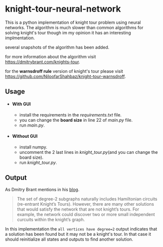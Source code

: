 # knight-tour-neural-network
This is a python implementation of knight tour problem using neural networks. The algorithm is much slower than common algorithms for solving knight's tour though im my opinion it has an interesting implmentation.

several snapshots of the algorithm has been added.

for more information about the algorithm visit https://dmitrybrant.com/knights-tour.

for the **warnsdroff rule** version of knight's tour please visit https://github.com/NiloofarShahbaz/knight-tour-warnsdroff.

## Usage
- #### With GUI
    - install the requirements in the *requirements.txt* file.
    - you can change the **board size** in line 22 of *main.py* file.
    - run *main.py*.
- #### Without GUI
    - install numpy.
    - uncomment the 2 last lines in *knight_tour.py*(and you can change the board size).
    - run *knight_tour.py*.
    
## Output   
As Dmitry Brant mentions in his [blog](https://dmitrybrant.com/knights-tour).
> The set of degree-2 subgraphs naturally includes Hamiltonian circuits (re-entrant Knight’s Tours). However, there are many other solutions that would satisfy the network that are not knight’s tours. For example, the network could discover two or more small independent curcuits within the knight’s graph.

In this implementation the `all vertices have degree=2` output indicates that a solution has been found but it may not be a knight's tour. In that case it should reinitialize all states and outputs to find another solution.
